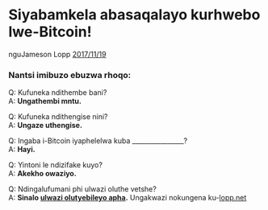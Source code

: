 # Siyabamkela abasaqalayo kurhwebo lwe-Bitcoin!

nguJameson Lopp [2017/11/19](https://twitter.com/lopp/status/932350908461133825)

<LanguageDropdown/>

### Nantsi imibuzo ebuzwa rhoqo:

Q: Kufuneka ndithembe bani?   
A: **Ungathembi mntu.**

Q: Kufuneka ndithengise nini?  
A: **Ungaze uthengise.**

Q: Ingaba i-Bitcoin iyaphelelwa kuba ________________?  
A: **Hayi.**

Q: Yintoni le ndizifake kuyo?  
A: **Akekho owaziyo.**


Q: Ndingalufumani phi ulwazi oluthe vetshe?  
A: **Sinalo [ulwazi olutyebileyo apha](/zaf/xh/translations/).** Ungakwazi nokungena ku-[lopp.net](https://www.lopp.net/bitcoin-information.html)
